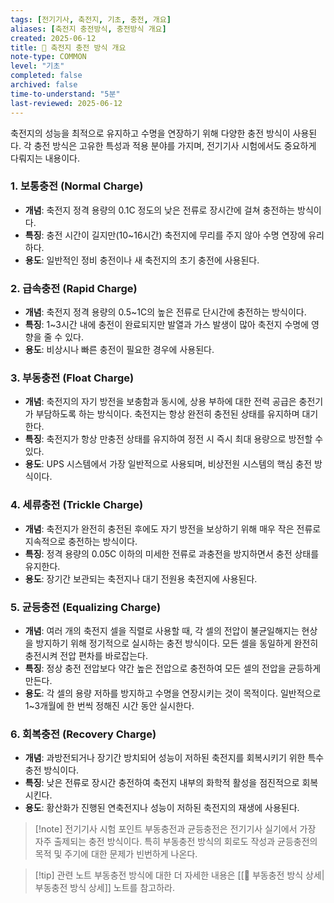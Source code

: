 ```yaml
---
tags: [전기기사, 축전지, 기초, 충전, 개요]
aliases: [축전지 충전방식, 충전방식 개요]
created: 2025-06-12
title: 📝 축전지 충전 방식 개요
note-type: COMMON
level: "기초"
completed: false
archived: false
time-to-understand: "5분"
last-reviewed: 2025-06-12
---
```


축전지의 성능을 최적으로 유지하고 수명을 연장하기 위해 다양한 충전 방식이 사용된다. 각 충전 방식은 고유한 특성과 적용 분야를 가지며, 전기기사 시험에서도 중요하게 다뤄지는 내용이다.

### 1. 보통충전 (Normal Charge)
- **개념**: 축전지 정격 용량의 0.1C 정도의 낮은 전류로 장시간에 걸쳐 충전하는 방식이다.
- **특징**: 충전 시간이 길지만(10~16시간) 축전지에 무리를 주지 않아 수명 연장에 유리하다.
- **용도**: 일반적인 정비 충전이나 새 축전지의 초기 충전에 사용된다.

### 2. 급속충전 (Rapid Charge)
- **개념**: 축전지 정격 용량의 0.5~1C의 높은 전류로 단시간에 충전하는 방식이다.
- **특징**: 1~3시간 내에 충전이 완료되지만 발열과 가스 발생이 많아 축전지 수명에 영향을 줄 수 있다.
- **용도**: 비상시나 빠른 충전이 필요한 경우에 사용된다.

### 3. 부동충전 (Float Charge)
- **개념**: 축전지의 자기 방전을 보충함과 동시에, 상용 부하에 대한 전력 공급은 충전기가 부담하도록 하는 방식이다. 축전지는 항상 완전히 충전된 상태를 유지하며 대기한다.
- **특징**: 축전지가 항상 만충전 상태를 유지하여 정전 시 즉시 최대 용량으로 방전할 수 있다.
- **용도**: UPS 시스템에서 가장 일반적으로 사용되며, 비상전원 시스템의 핵심 충전 방식이다.

### 4. 세류충전 (Trickle Charge)
- **개념**: 축전지가 완전히 충전된 후에도 자기 방전을 보상하기 위해 매우 작은 전류로 지속적으로 충전하는 방식이다.
- **특징**: 정격 용량의 0.05C 이하의 미세한 전류로 과충전을 방지하면서 충전 상태를 유지한다.
- **용도**: 장기간 보관되는 축전지나 대기 전원용 축전지에 사용된다.

### 5. 균등충전 (Equalizing Charge)
- **개념**: 여러 개의 축전지 셀을 직렬로 사용할 때, 각 셀의 전압이 불균일해지는 현상을 방지하기 위해 정기적으로 실시하는 충전 방식이다. 모든 셀을 동일하게 완전히 충전시켜 전압 편차를 바로잡는다.
- **특징**: 정상 충전 전압보다 약간 높은 전압으로 충전하여 모든 셀의 전압을 균등하게 만든다.
- **용도**: 각 셀의 용량 저하를 방지하고 수명을 연장시키는 것이 목적이다. 일반적으로 1~3개월에 한 번씩 정해진 시간 동안 실시한다.

### 6. 회복충전 (Recovery Charge)
- **개념**: 과방전되거나 장기간 방치되어 성능이 저하된 축전지를 회복시키기 위한 특수 충전 방식이다.
- **특징**: 낮은 전류로 장시간 충전하여 축전지 내부의 화학적 활성을 점진적으로 회복시킨다.
- **용도**: 황산화가 진행된 연축전지나 성능이 저하된 축전지의 재생에 사용된다.

>[!note] 전기기사 시험 포인트
>부동충전과 균등충전은 전기기사 실기에서 가장 자주 출제되는 충전 방식이다. 특히 부동충전 방식의 회로도 작성과 균등충전의 목적 및 주기에 대한 문제가 빈번하게 나온다.

>[!tip] 관련 노트
>부동충전 방식에 대한 더 자세한 내용은 [[📝 부동충전 방식 상세|부동충전 방식 상세]] 노트를 참고하라. 